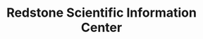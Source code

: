 ---
layout: repo
title: "Redstone Scientific Information Center"
id: 10593
permalink: repos/10593/
---
